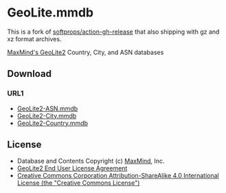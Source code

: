 # GeoLite.mmdb

This is a fork of [softprops/action-gh-release](https://github.com/softprops/action-gh-release) that also shipping with gz and xz format archives.

[MaxMind's GeoLite2](https://dev.maxmind.com/geoip/geoip2/geolite2/) Country, City, and ASN databases

## Download

### URL1

- [GeoLite2-ASN.mmdb](https://github.com/PBH-BTN/GeoLite.mmdb/raw/download/GeoLite2-ASN.mmdb)
- [GeoLite2-City.mmdb](https://github.com/PBH-BTN/GeoLite.mmdb/raw/download/GeoLite2-City.mmdb)
- [GeoLite2-Country.mmdb](https://github.com/PBH-BTN/GeoLite.mmdb/raw/download/GeoLite2-Country.mmdb)

## License

- Database and Contents Copyright (c) [MaxMind](https://www.maxmind.com/), Inc.
- [GeoLite2 End User License Agreement](https://www.maxmind.com/en/geolite2/eula)
- [Creative Commons Corporation Attribution-ShareAlike 4.0 International License (the "Creative Commons License")](https://creativecommons.org/licenses/by-sa/4.0/)


